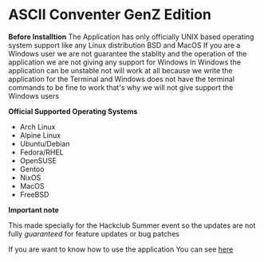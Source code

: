 # ASCII Conventer GenZ Edition

**Before Installtion**
The Application has only officially UNIX based operating system support like any Linux distribution BSD and MacOS
If you are a Windows user we are not guarantee the stablity and the operation of the application we are not giving any support for Windows
In Windows the application can be unstable not will work at all because we write the application for the Terminal and Windows does not have the terminal commands to be fine to work that's why we will not give support the Windows users




**Official Supported Operating Systems**
- Arch Linux
- Alpine Linux
- Ubuntu/Debian
- Fedora/RHEL
- OpenSUSE
- Gentoo
- NixOS
- MacOS
- FreeBSD



**Important note**

This made specially for the Hackclub Summer event so the updates are not fully *guaranteed* for feature updates or bug patches


If you are want to know how to use the application
You can see [here](https://github.com/Zsombyy/ASCII-Converter-GenZ-Edition/blob/main/guide.md)

